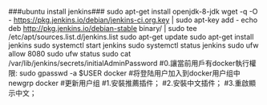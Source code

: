 ###ubuntu install jenkins###
sudo apt-get install openjdk-8-jdk
wget -q -O - https://pkg.jenkins.io/debian/jenkins-ci.org.key | sudo apt-key add -
echo deb http://pkg.jenkins.io/debian-stable binary/ | sudo tee /etc/apt/sources.list.d/jenkins.list
sudo apt-get update
sudo apt-get install jenkins
sudo systemctl start jenkins
sudo systemctl status jenkins
sudo ufw allow 8080
sudo ufw status
sudo cat /var/lib/jenkins/secrets/initialAdminPassword
#0.讓當前用戶有docker執行權限:
sudo gpasswd -a $USER docker     #将登陆用户加入到docker用户组中
newgrp docker     #更新用户组
#1.安裝推薦插件；
#2.安裝中文插件；
#3.重啟顯示中文；
